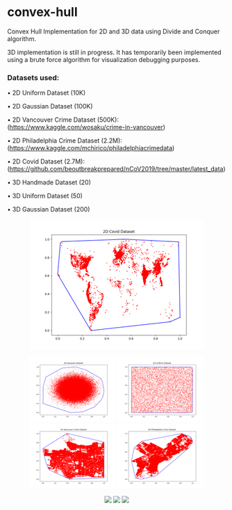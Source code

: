 # convex-hull
Convex Hull Implementation for 2D and 3D data using Divide and Conquer algorithm.

3D implementation is still in progress. It has temporarily been implemented using a brute force algorithm for visualization debugging purposes.



### Datasets used:

•	2D Uniform Dataset (10K)

•	2D Gaussian Dataset (100K) 

•	2D Vancouver Crime Dataset (500K): (https://www.kaggle.com/wosaku/crime-in-vancouver)

•	2D Philadelphia Crime Dataset (2.2M): (https://www.kaggle.com/mchirico/philadelphiacrimedata)

•	2D Covid Dataset (2.7M): (https://github.com/beoutbreakprepared/nCoV2019/tree/master/latest_data)

•	3D Handmade Dataset (20)

•	3D Uniform Dataset (50)

•	3D Gaussian Dataset (200)


<p align="center">
  <img src="/plots/2d_covid.png" width="400">
</p>

<p align="center">
  <img src="/plots/2d_gauss.png" width="200">
  <img src="/plots/2d_uni.png" width="200">
  <img src="/plots/2d_vancouver.png" width="200">
  <img src="/plots/2d_philadelphia.png" width="200"> 
</p>

<p align="center">
  <img src="/plots/3d_hand.gif" width="300">
  <img src="/plots/3d_gauss.gif" width="300">
  <img src="/plots/3d_uni.gif" width="300">
</p>
